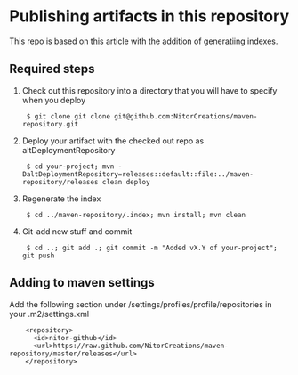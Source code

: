 Publishing artifacts in this repository
=======================================

This repo is based on [this](http://cemerick.com/2010/08/24/hosting-maven-repos-on-github/) article with the addition of generatiing indexes.

Required steps
--------------

1. Check out this repository into a directory that you will have to specify when you deploy

        $ git clone git clone git@github.com:NitorCreations/maven-repository.git

1. Deploy your artifact with the checked out repo as altDeploymentRepository
    
        $ cd your-project; mvn -DaltDeploymentRepository=releases::default::file:../maven-repository/releases clean deploy

1. Regenerate the index

        $ cd ../maven-repository/.index; mvn install; mvn clean

1. Git-add new stuff and commit

        $ cd ..; git add .; git commit -m "Added vX.Y of your-project"; git push

Adding to maven settings
------------------------

Add the following section under /settings/profiles/profile/repositories in your .m2/settings.xml

        <repository>
          <id>nitor-github</id>
          <url>https://raw.github.com/NitorCreations/maven-repository/master/releases</url>
        </repository>

